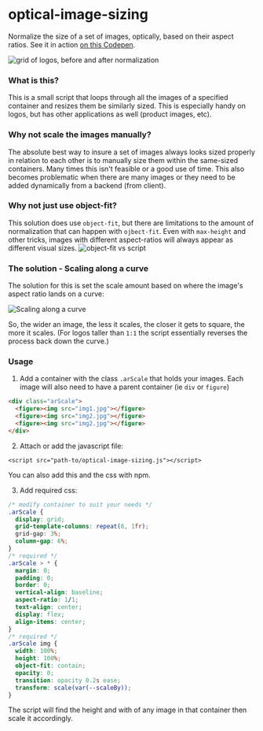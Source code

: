 # optical-image-sizing
Normalize the size of a set of images, optically, based on their aspect ratios. See it in action [on this Codepen](https://codepen.io/dbox/pen/oNPBozZ).

![grid of logos, before and after normalization](https://github.com/kni-labs/optical-image-sizing/blob/38bbe018d5e8e5ec3193d8b917aa909048955f96/test/preview.gif?raw=true) 

### What is this?
This is a small script that loops through all the images of a specified container and resizes them be similarly sized. This is especially handy on logos, but has other applications as well (product images, etc).

### Why not scale the images manually?
The absolute best way to insure a set of images always looks sized properly in relation to each other is to manually size them within the same-sized containers. Many times this isn't feasible or a good use of time. This also becomes problematic when there are many images or they need to be added dynamically from a backend (from client).


### Why not just use object-fit?
This solution does use `object-fit`, but there are limitations to the amount of normalization that can happen with `ojbect-fit`. Even with `max-height` and other tricks, images with different aspect-ratios will always appear as different visual sizes.
![object-fit vs script](https://github.com/kni-labs/optical-image-sizing/blob/be9ba77c90c1939517292d7d1ce389e5c060d038/test/object-fit.jpg?raw=true) 


### The solution - Scaling along a curve
The solution for this is set the scale amount based on where the image's aspect ratio lands on a curve:

![Scaling along a curve](https://github.com/kni-labs/optical-image-sizing/blob/2a3ee98809fc2315dfc14538e5c429d48e963ae7/test/curve.jpg?raw=true) 

So, the wider an image, the less it scales, the closer it gets to square, the more it scales. (For logos taller than `1:1` the script essentially reverses the process back down the curve.)

### Usage

1. Add a container with the class `.arScale` that holds your images. Each image will also need to have a parent container (ie `div` or `figure`)

```html
<div class="arScale">
  <figure><img src="img1.jpg"></figure>
  <figure><img src="img2.jpg"></figure>
  <figure><img src="img2.jpg"></figure>
</div>
```
2. Attach or add the javascript file:
```
<script src="path-to/optical-image-sizing.js"></script>
```
You can also add this and the css with npm.

3. Add required css:
```css
/* modify container to suit your needs */
.arScale {
  display: grid;
  grid-template-columns: repeat(6, 1fr);
  grid-gap: 3%;
  column-gap: 6%;
}
/* required */
.arScale > * {
  margin: 0;
  padding: 0;
  border: 0;
  vertical-align: baseline;
  aspect-ratio: 1/1;
  text-align: center;
  display: flex;
  align-items: center;
}
/* required */
.arScale img {
  width: 100%;
  height: 100%;
  object-fit: contain;
  opacity: 0;
  transition: opacity 0.2s ease;
  transform: scale(var(--scaleBy));
}
```
The script will find the height and with of any image in that container then scale it accordingly.


